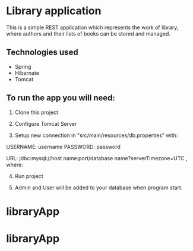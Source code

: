 # Library application

This is a simple REST application which represents the work of library, where authors and their lists of books can be stored and managed.

## Technologies used

* Spring
* Hibernate
* Tomcat

## To run the app you will need:

1. Clone this project

2. Configure Tomcat Server

3. Setup new connection in "src/main/resources/db.properties" with:

USERNAME: username
PASSWORD: password

URL: jdbc:mysql://host name:port/database name?serverTimezone=UTC , where:

4. Run project

5. Admin and User will be added to your database when program start.
# libraryApp
# libraryApp
